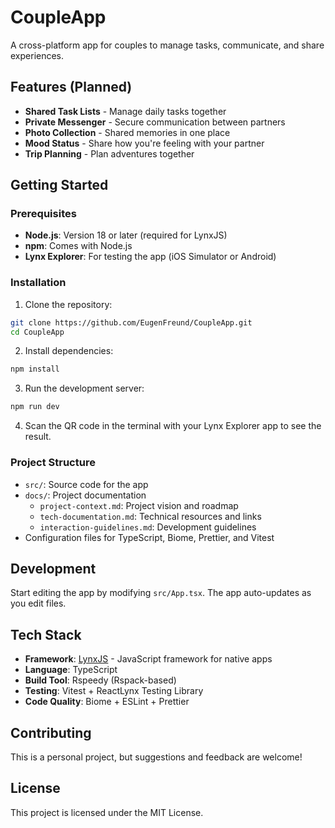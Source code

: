 # CoupleApp

A cross-platform app for couples to manage tasks, communicate, and share experiences.

## Features (Planned)

- **Shared Task Lists** - Manage daily tasks together
- **Private Messenger** - Secure communication between partners  
- **Photo Collection** - Shared memories in one place
- **Mood Status** - Share how you're feeling with your partner
- **Trip Planning** - Plan adventures together

## Getting Started

### Prerequisites

- **Node.js**: Version 18 or later (required for LynxJS)
- **npm**: Comes with Node.js
- **Lynx Explorer**: For testing the app (iOS Simulator or Android)

### Installation

1. Clone the repository:
```bash
git clone https://github.com/EugenFreund/CoupleApp.git
cd CoupleApp
```

2. Install dependencies:
```bash
npm install
```

3. Run the development server:
```bash
npm run dev
```

4. Scan the QR code in the terminal with your Lynx Explorer app to see the result.

### Project Structure

- `src/`: Source code for the app
- `docs/`: Project documentation
  - `project-context.md`: Project vision and roadmap
  - `tech-documentation.md`: Technical resources and links
  - `interaction-guidelines.md`: Development guidelines
- Configuration files for TypeScript, Biome, Prettier, and Vitest

## Development

Start editing the app by modifying `src/App.tsx`. The app auto-updates as you edit files.

## Tech Stack

- **Framework**: [LynxJS](https://lynxjs.org/) - JavaScript framework for native apps
- **Language**: TypeScript
- **Build Tool**: Rspeedy (Rspack-based)
- **Testing**: Vitest + ReactLynx Testing Library
- **Code Quality**: Biome + ESLint + Prettier

## Contributing

This is a personal project, but suggestions and feedback are welcome!

## License

This project is licensed under the MIT License.
